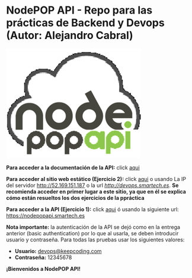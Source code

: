 ﻿# **NodePOP API** - Repo para las prácticas de Backend y Devops  (Autor: Alejandro Cabral)

<img alt="Logo NodePOP API" src="https://github.com/acabral1973/nodepopapi/blob/master/public/images/nodePOP-api-logo.png">
  
**Para acceder a la documentación de la API:** click [aqui](https://github.com/acabral1973/nodepopapi/blob/master/NODEPOPAPI.md)  
  
**Para acceder al sitio web estático (Ejercicio 2):** click [aqui](http://devops.smartech.es)  o usando La IP del servidor http://52.169.151.187 o la url *http://devops.smartech.es*. **Se recomienda acceder en primer lugar a este sitio, ya que en él se explica cómo están resueltos los dos 
ejercicios de la ppráctica**  
  
**Para acceder a la API (Ejercicio 1):** click [aqui](https://nodepopapi.smartech.es) ó usando la siguiente url: https://nodepopapi.smartech.es  

**Nota importante:** la autenticación de la API se dejó como en la entrega anterior (basic authentication) por lo que al usarla, se deben introducir usuario y contraseña. Para todas las pruebas usar los siguientes valores:  
* **Usuario:** devops@keepcoding.com
* **Contraseña:** 12345678   

**¡Bienvenidos a NodePOP API!**

